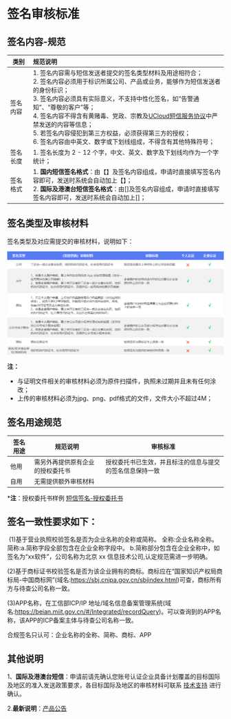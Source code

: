 # 签名审核标准



## 签名内容-规范

| 类别     | 规范说明                                                     |
| -------- | :----------------------------------------------------------- |
| 签名内容 | 1. 签名内容需与短信发送者提交的签名类型材料及用途相符合；<br>2. 签名内容必须用于标识所属公司、产品或业务，能够作为短信发送者的身份标识；<br>3. 签名内容必须具有实际意义，不支持中性化签名，如“告警通知”、“尊敬的客户”等；<br>4. 签名内容不得含有黄赌毒、党政、宗教及[UCloud短信服务协议](usms/introduction/service_level)中严禁发送的内容等信息；<br>5. 若签名内容侵犯到第三方权益，必须获得第三方的授权；<br>6. 签名内容由中英文、数字或下划线组成，不得含有其他特殊符号； |
| 签名长度 | 1. 签名长度为 2 - 12 个字，中文、英文、数字及下划线均作为一个字统计； |
| 签名格式 | 1. **国内短信签名格式**：由【】及签名内容组成，申请时直接填写签名内容即可，发送时系统会自动加上【】；<br/>2. **国际及港澳台短信签名格式**：由[]及签名内容组成，申请时直接填写签名内容即可，发送时系统会自动加上[]； |



## 签名类型及审核材料

签名类型及对应需提交的审核材料，说明如下：

![](../../images/短信服务usms_签名类型与审核材料.png)

**注：**

  - 与证明文件相关的审核材料必须为原件扫描件，执照未过期并且未有任何涂改；
  - 上传的审核材料必须为jpg、png、pdf格式的文件，文件大小不超过4M；

## 签名用途规范

| **签名用途** | **规范说明**         | **审核标准**                     |
| -------- | ---------------- | ---------------------------- |
| 他用       | 需另外再提供原有企业的授权委托书 | 授权委托书已生效，并且标注的信息与提交的签名信息保持一致 |
| 自用       | 无需提供额外审核材料       |                              |

***注**：授权委托书样例 [短信签名-授权委托书](https://usms-static-file-cpass.cn-sh2.ufileos.com/%E7%9F%AD%E4%BF%A1%E6%9C%8D%E5%8A%A1USMS_%E6%8E%88%E6%9D%83%E5%A7%94%E6%89%98%E4%B9%A6_%E6%A0%B7%E5%BC%A0.doc)



## 签名一致性要求如下：

 (1)基于营业执照校验签名是否为企业名称的全称或简称。
全称:企业名称全称。
简称:a.简称字段全部包含在企业全称字段中。
    b.简称部分包含在企业全称中，如签名为“xx软件”，公司名称为北京 xx 信息技术公司,认定规范需进一步明确。

(2)基于商标证书校验签名是否为该企业拥有的商标。商标应在“国家知识产权局商标局-中国商标网”(域名:https://sbj.cnipa.gov.cn/sbjindex.html)可查，商标所有方与待查公司名称一致。

(3)APP名称，在工信部ICP/IP 地址/域名信息备案管理系统(域名:https://beian.miit.gov.cn/#/Integrated/recordQuery)。可以查询到的APP名称，该APP的ICP备案主体与待查公司名称一致。

合规签名只认可：企业名称的全称、简称、商标、APP



## 其他说明

1、**国际及港澳台短信**：申请前请先确认您账号认证企业具备计划覆盖的目标国际及地区的准入发送政策要求，各目标国际及地区的审核材料可联系 [技术支持](https://www.ucloud.cn/site/service.html) 进行确认。

2.**最新说明**：[产品公告](usms/introduction/notice)
